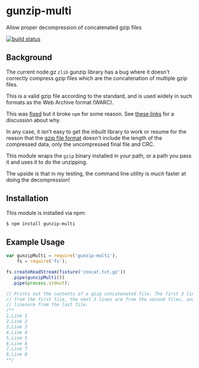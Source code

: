 # gunzip-multi

Allow proper decompression of concatenated gzip files

[![build status](https://secure.travis-ci.org/eugeneware/gunzipMulti.png)](http://travis-ci.org/eugeneware/gunzipMulti)

## Background

The current node.gz `zlib` gunzip library has a bug where it doesn't correctly
compress gzip files which are the concatenation of multiple gzip files.

This is a valid gzip file according to the standard, and is used widely in
such formats as the Web Archive format (WARC).

This was [fixed](https://github.com/nodejs/node-v0.x-archive/pull/6442) but
it broke `npm` for some reason. See [these links](https://github.com/nodejs/node/issues/4306#issuecomment-165381933) for a discussion about why.

In any case, it isn't easy to get the inbuilt library to work or resume for
the reason that the [gzip file format](http://www.zlib.org/rfc-gzip.html)
doesn't include the length of the compressed data, only the uncompressed
final file and CRC.

This module wraps the `gzip` binary installed in your path, or a path you
pass it and uses it to do the unzipping.

The upside is that in my testing, the command line utility is *much* faster
at doing the decompression!

## Installation

This module is installed via npm:

``` bash
$ npm install gunzip-multi
```

## Example Usage

``` js
var gunzipMulti = require('gunzip-multi'),
    fs = require('fs');

fs.createReadStream(fixture('concat.txt.gz'))
  .pipe(gunzipMulti())
  .pipe(process.stdout);

// Prints out the contents of a gzip concatenated file. The first 3 lines are
// from the first file, the next 3 lines are from the second files, and the last 2
// linesare from the last file.
/**
1,Line 1
2,Line 2
3,Line 3
4,Line 4
5,Line 5
6,Line 6
7,Line 7
8,Line 8
**/
```
